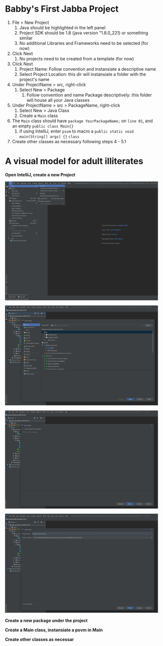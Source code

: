 # Babby's First Jabba Project

1. File > New Project
    1. Java should be highlighted in the left panel
    2. Project SDK should be 1.8 (java version "1.8.0_221) or something similar
    3. No additional Libraries and Frameworks need to be selected (for now)
2. Click Next
    1. No projects need to be created from a template (for now)
3. Click Next
    1. Project Name: Follow convention and instansiate a descriptive name
    2. Select Project Location: this dir will instansiate a folder with the project's name
4.  Under ProjectName > src, right-click 
    1. Select New > Package
        1. Follow convention and name Package descriptively: this folder will house all your Java classes
5. Under ProjectName > src > PackageName, right-click
    1. Select New > Java Class
    1. Create a `Main` class
6. The `Main` class should have `package YourPackageName;` on `line 01`, and an empty `public class Main{}`
    1. if using IntelliJ, enter `psvm` to macro a `public static void main(String[] args) {}` `class`
7. Create other classes as necessary following steps 4 - 5.1

# A visual model for adult illiterates

**Open IntelliJ, create a new Project**

![Step 01](assets/babbys-first-intellij-java-project/01.jpg)

![Step 02](assets/babbys-first-intellij-java-project/02.jpg)

![Step 03](assets/babbys-first-intellij-java-project/03.jpg)

![Step 04](assets/babbys-first-intellij-java-project/04.jpg)

**Create a new package under the project**

**Create a Main class, instansiate a psvm in Main**

**Create other classes as necessar**